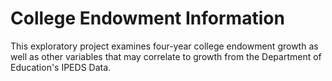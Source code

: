 # College Endowment Information

This exploratory project examines four-year college endowment growth as well as other variables that may correlate to growth from the Department of Education's IPEDS Data. 
